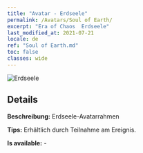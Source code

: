 ```yaml
---
title: "Avatar - Erdseele"
permalink: /Avatars/Soul of Earth/
excerpt: "Era of Chaos  Erdseele"
last_modified_at: 2021-07-21
locale: de
ref: "Soul of Earth.md"
toc: false
classes: wide
---
```

 ![Erdseele](/images/a/avatarFrame_53.png)

## Details

 **Beschreibung:** Erdseele-Avatarrahmen 

 **Tips:** Erhältlich durch Teilnahme am Ereignis. 

 **Is available:**  - 

